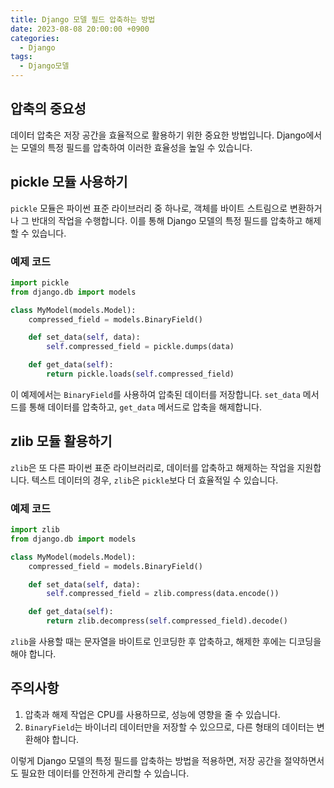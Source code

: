 ```yaml
---
title: Django 모델 필드 압축하는 방법
date: 2023-08-08 20:00:00 +0900
categories:
  - Django
tags:
  - Django모델
---
```


## 압축의 중요성

데이터 압축은 저장 공간을 효율적으로 활용하기 위한 중요한 방법입니다. Django에서는 모델의 특정 필드를 압축하여 이러한 효율성을 높일 수 있습니다.

## pickle 모듈 사용하기

`pickle` 모듈은 파이썬 표준 라이브러리 중 하나로, 객체를 바이트 스트림으로 변환하거나 그 반대의 작업을 수행합니다. 이를 통해 Django 모델의 특정 필드를 압축하고 해제할 수 있습니다.

### 예제 코드
```python
import pickle
from django.db import models

class MyModel(models.Model):
    compressed_field = models.BinaryField()

    def set_data(self, data):
        self.compressed_field = pickle.dumps(data)

    def get_data(self):
        return pickle.loads(self.compressed_field)
```
이 예제에서는 `BinaryField`를 사용하여 압축된 데이터를 저장합니다. `set_data` 메서드를 통해 데이터를 압축하고, `get_data` 메서드로 압축을 해제합니다.

## zlib 모듈 활용하기

`zlib`은 또 다른 파이썬 표준 라이브러리로, 데이터를 압축하고 해제하는 작업을 지원합니다. 텍스트 데이터의 경우, `zlib`은 `pickle`보다 더 효율적일 수 있습니다.

### 예제 코드
```python
import zlib
from django.db import models

class MyModel(models.Model):
    compressed_field = models.BinaryField()

    def set_data(self, data):
        self.compressed_field = zlib.compress(data.encode())

    def get_data(self):
        return zlib.decompress(self.compressed_field).decode()
```
`zlib`을 사용할 때는 문자열을 바이트로 인코딩한 후 압축하고, 해제한 후에는 디코딩을 해야 합니다.

## 주의사항

1. 압축과 해제 작업은 CPU를 사용하므로, 성능에 영향을 줄 수 있습니다.
2. `BinaryField`는 바이너리 데이터만을 저장할 수 있으므로, 다른 형태의 데이터는 변환해야 합니다.

이렇게 Django 모델의 특정 필드를 압축하는 방법을 적용하면, 저장 공간을 절약하면서도 필요한 데이터를 안전하게 관리할 수 있습니다.